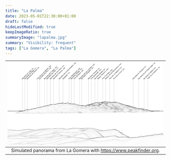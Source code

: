 ```yaml
---
title: "La Palma"
date: 2023-05-01T22:30:00+01:00
draft: false
hideLastModified: true
keepImageRatio: true
summaryImage: "lapalma.jpg"
summary: "Visibility: frequent"
tags: ["La Gomera", "La Palma"]
---
```


| ![Panorama](lagomera_lapalma_pano.png) |
| :--: |
| Simulated panorama from La Gomera with https://www.peakfinder.org. |

 

